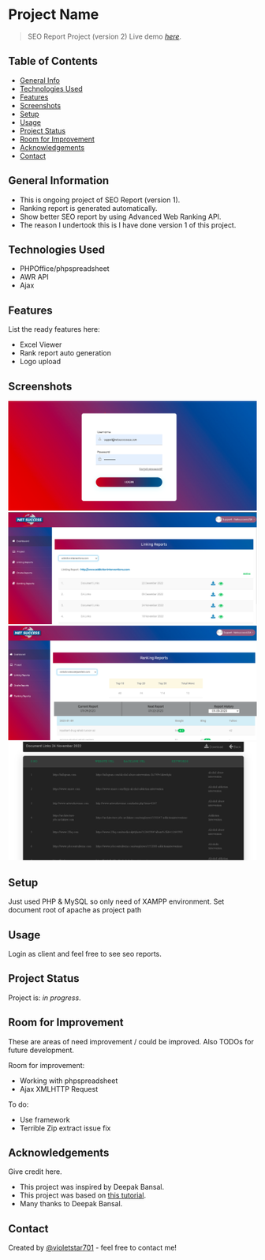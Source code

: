 # Project Name

> SEO Report Project (version 2)
> Live demo [_here_](https://www.theseoreporting.com/login). <!-- If you have the project hosted somewhere, include the link here. -->

## Table of Contents

- [General Info](#general-information)
- [Technologies Used](#technologies-used)
- [Features](#features)
- [Screenshots](#screenshots)
- [Setup](#setup)
- [Usage](#usage)
- [Project Status](#project-status)
- [Room for Improvement](#room-for-improvement)
- [Acknowledgements](#acknowledgements)
- [Contact](#contact)
<!-- * [License](#license) -->

## General Information

- This is ongoing project of SEO Report (version 1).
- Ranking report is generated automatically.
- Show better SEO report by using Advanced Web Ranking API.
- The reason I undertook this is I have done version 1 of this project.
<!-- You don't have to answer all the questions - just the ones relevant to your project. -->

## Technologies Used

- PHPOffice/phpspreadsheet
- AWR API
- Ajax

## Features

List the ready features here:

- Excel Viewer
- Rank report auto generation
- Logo upload

## Screenshots

![Login screenshot](./img/screenshot-1.png)
![Linking screenshot](./img/screenshot-2.png)
![Ranking screenshot](./img/screenshot-3.png)
![Excelviewer screenshot](./img/screenshot-4.png)

<!-- If you have screenshots you'd like to share, include them here. -->

## Setup

Just used PHP & MySQL so only need of XAMPP environment.
Set document root of apache as project path

## Usage

Login as client and feel free to see seo reports.

## Project Status

Project is: _in progress_.

## Room for Improvement

These are areas of need improvement / could be improved. Also TODOs for future development.

Room for improvement:

- Working with phpspreadsheet
- Ajax XMLHTTP Request

To do:

- Use framework
- Terrible Zip extract issue fix

## Acknowledgements

Give credit here.

- This project was inspired by Deepak Bansal.
- This project was based on [this tutorial](https://www.advancedwebranking.com/docs/developer-api-v2.html#apiv2-overview).
- Many thanks to Deepak Bansal.

## Contact

Created by [@violetstar701](https://www.flynerd.pl/) - feel free to contact me!

<!-- Optional -->
<!-- ## License -->
<!-- This project is open source and available under the [... License](). -->

<!-- You don't have to include all sections - just the one's relevant to your project -->
